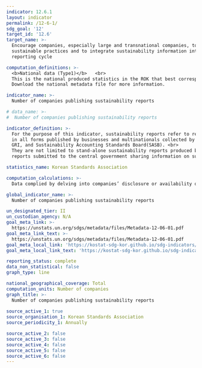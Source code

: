 ```yaml
---
indicator: 12.6.1
layout: indicator
permalink: /12-6-1/
sdg_goal: '12'
target_id: '12.6'
target_name: >-
  Encourage companies, especially large and transnational companies, to adopt
  sustainable practices and to integrate sustainability information into their
  reporting cycle

computation_definitions: >-
  <b>National data (Type1)</b>   <br>
  This is the national produced statistics in the ROK that best corresponds to the definition of UN SDGs indicators. <br>
  Download the national metadata file for more information.

indicator_name: >-
  Number of companies publishing sustainability reports

# data_name: >-
#  Number of companies publishing sustainability reports

indicator_definition: >-
  For the purpose of this indicator, sustainability reports refer to reports related to sustainability(sustainable business management) 
  in all forms published by businesses and multinationals collected by sustainability open databases including the IIRC reporting framework, 
  GRI, and Sustainability Accounting Standards Board(SASB). <br>
  They are not limited to stand-alone sustainability reports produced by companies but include portions of companies’ annual reports and 
  reports submitted to the central government sharing information on sustainability

statistics_name: Korean Standards Association

computation_calculations: >-
  Data complied by delving into companies’ disclosure or availability of sustainability reports on their website, etc

global_indicator_name: >-
  Number of companies publishing sustainability reports

un_designated_tier: II
un_custodian_agency: N/A
goal_meta_link: >-
  https://unstats.un.org/sdgs/metadata/files/Metadata-12-06-01.pdf   
goal_meta_link_text: >-
  https://unstats.un.org/sdgs/metadata/files/Metadata-12-06-01.pdf   
goal_meta_local_link: 'https://kostat-sdg-kor.github.io/sdg-indicators/public/data/Metadata-12-06-01_ENG.pdf'
goal_meta_local_link_text: 'https://kostat-sdg-kor.github.io/sdg-indicators/public/data/Metadata-12-06-01_ENG.pdf'

reporting_status: complete
data_non_statistical: false
graph_type: line

national_geographical_coverage: Total
computation_units: Number of companies
graph_title: >-
  Number of companies publishing sustainability reports
  
source_active_1: true
source_organisation_1: Korean Standards Association 
source_periodicity_1: Annually 

source_active_2: false
source_active_3: false
source_active_4: false
source_active_5: false
source_active_6: false
---
```

